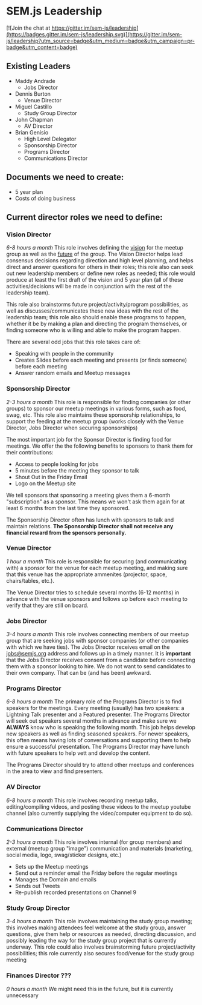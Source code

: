 # SEM.js Leadership

[![Join the chat at https://gitter.im/sem-js/leadership](https://badges.gitter.im/sem-js/leadership.svg)](https://gitter.im/sem-js/leadership?utm_source=badge&utm_medium=badge&utm_campaign=pr-badge&utm_content=badge)

## Existing Leaders
- Maddy Andrade
  - Jobs Director
- Dennis Burton
  - Venue Director
- Miguel Castillo
  - Study Group Director
- John Chapman
  - AV Director
- Brian Genisio
  - High Level Delegator
  - Sponsorship Director
  - Programs Director
  - Communications Director

## Documents we need to create:
- 5 year plan
- Costs of doing business

## Current director roles we need to define:
### Vision Director
*6-8 hours a month*
This role involves defining the [vision](vision.md) for the meetup group as well as the [future](future.md) of the group.  The Vision Director helps lead consensus decisions regarding direction and high level planning, and helps direct and answer questions for others in their roles; this role also can seek out new leadership members or define new roles as needed; this role would produce at least the first draft of the vision and 5 year plan  (all of these activities/decisions will be made in conjunction with the rest of the leadership team).

This role also brainstorms future project/activity/program possibilities, as well as discusses/communicates these new ideas with the rest of the leadership team; this role also should enable these programs to happen, whether it be by making a plan and directing the program themselves, or finding someone who is willing and able to make the program happen.

There are several odd jobs that this role takes care of:
- Speaking with people in the community
- Creates Slides before each meeting and presents (or finds someone) before each meeting
- Answer random emails and Meetup messages


### Sponsorship Director
*2-3 hours a month*
This role is responsible for finding companies (or other groups) to sponsor our meetup meetings in various forms, such as food, swag, etc. This role also maintains these sponsorship relationships, to support the feeding at the meetup group (works closely with the Venue Director, Jobs Director when securing sponsorships)

The most important job for the Sponsor Director is finding food for meetings.  We offer the the following benefits to sponsors to thank them for their contributions:

- Access to people looking for jobs
- 5 minutes before the meeting they sponsor to talk
- Shout Out in the Friday Email
- Logo on the Meetup site

We tell sponsors that sponsoring a meeting gives them a 6-month "subscription" as a sponsor.  This means we won't ask them again for at least 6 months from the last time they sponsored.  

The Sponsorship Director often has lunch with sponsors to talk and maintain relations.  **The Sponsorship Director shall not receive any financial reward from the sponsors personally.**

### Venue Director
*1 hour a month*
This role is responsible for securing (and communicating with) a sponsor for the venue for each meetup meeting, and making sure that this venue has the appropriate ammenites (projector, space, chairs/tables, etc.).

The Venue Director tries to schedule several months (6-12 months) in advance with the venue sponsors and follows up before each meeting to verify that they are still on board.

### Jobs Director
*3-4 hours a month*
This role involves connecting members of our meetup group that are seeking jobs with sponsor companies (or other companies with which we have ties).  The Jobs Director receives email on the jobs@semjs.org address and follows up in a timely manner.  It is **important** that the Jobs Director receives consent from a candidate before connecting them with a sponsor looking to hire.  We do not want to send candidates to their own company.  That can be (and has been) awkward.

### Programs Director
*6-8 hours a month*
The primary role of the Programs Director is to find speakers for the meetings.  Every meeting (usually) has two speakers: a Lightning Talk presenter and a Featured presenter.  The Programs Director will seek out speakers several months in advance and make sure we **ALWAYS** know who is speaking the following month.  This job helps develop new speakers as well as finding seasoned speakers.  For newer speakers, this often means having lots of conversations and supporting them to help ensure a successful presentation.  The Programs Director may have lunch with future speakers to help vett and develop the content.  

The Programs Director should try to attend other meetups and conferences in the area to view and find presenters.

### AV Director
*6-8 hours a month*
This role involves recording meetup talks, editing/compiling videos, and posting these videos to the meetup youtube channel (also currently supplying the video/computer equipment to do so).

### Communications Director
*2-3 hours a month*
This role involves internal (for group members) and external (meetup group "image") communication and materials (marketing, social media, logo, swag/sticker designs, etc.)

- Sets up the Meetup meetings
- Send out a reminder email the Friday before the regular meetings
- Manages the Domain and emails
- Sends out Tweets
- Re-publish recorded presentations on Channel 9

### Study Group Director
*3-4 hours a month*
This role involves maintaining the study group meeting; this involves making attendees feel welcome at the study group, answer questions, give them help or resources as needed, directing discussion, and possibly leading the way for the study group project that is currently underway.  This role could also involves brainstorming future project/activity possibilities; this role currently also secures food/venue for the study group meeting

### Finances Director ???
*0 hours a month*
We might need this in the future, but it is currently unnecessary
